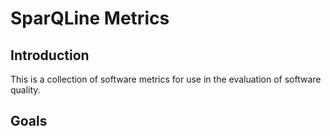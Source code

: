 # SparQLine Metrics

## Introduction
This is a collection of software metrics for use in the evaluation of software quality.

## Goals

